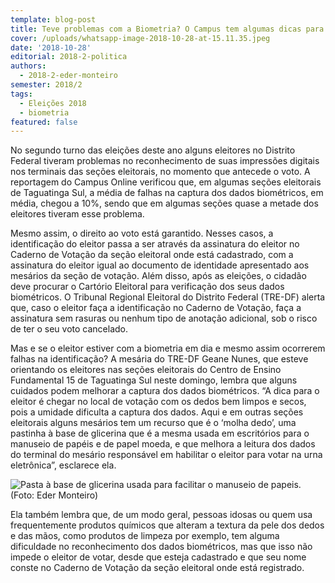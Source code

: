```yaml
---
template: blog-post
title: Teve problemas com a Biometria? O Campus tem algumas dicas para você
cover: /uploads/whatsapp-image-2018-10-28-at-15.11.35.jpeg
date: '2018-10-28'
editorial: 2018-2-politica
authors:
  - 2018-2-eder-monteiro
semester: 2018/2
tags:
  - Eleições 2018
  - biometria
featured: false
---
```

No segundo turno das eleições deste ano alguns eleitores no Distrito Federal tiveram problemas no reconhecimento de suas impressões digitais nos terminais das seções eleitorais, no momento que antecede o voto. A reportagem do Campus Online verificou que, em algumas seções eleitorais de Taguatinga Sul, a média de falhas na captura dos dados biométricos, em média, chegou a 10%, sendo que em algumas seções quase a metade dos eleitores tiveram esse problema.

Mesmo assim, o direito ao voto está garantido. Nesses casos, a identificação do eleitor passa a ser através da assinatura do eleitor no Caderno de Votação da seção eleitoral onde está cadastrado, com a assinatura do eleitor igual ao documento de identidade apresentado aos mesários da seção de votação. Além disso, após as eleições, o cidadão deve procurar o Cartório Eleitoral para verificação dos seus dados biométricos. O Tribunal Regional Eleitoral do Distrito Federal (TRE-DF) alerta que, caso o eleitor faça a identificação no Caderno de Votação, faça a assinatura sem rasuras ou nenhum tipo de anotação adicional, sob o risco de ter o seu voto cancelado.

Mas e se o eleitor estiver com a biometria em dia e mesmo assim ocorrerem falhas na identificação? A mesária do TRE-DF Geane Nunes, que esteve orientando os eleitores nas seções eleitorais do Centro de Ensino Fundamental 15 de Taguatinga Sul neste domingo, lembra que alguns cuidados podem melhorar a captura dos dados biométricos. “A dica para o eleitor é chegar no local de votação com os dedos bem limpos e secos, pois a umidade dificulta a captura dos dados. Aqui e em outras seções eleitorais alguns mesários tem um recurso que é o ‘molha dedo’, uma pastinha à base de glicerina que é a mesma usada em escritórios para o manuseio de papéis e de papel moeda, e que melhora a leitura dos dados do terminal do mesário responsável em habilitar o eleitor para votar na urna eletrônica”, esclarece ela.

![Pasta à base de glicerina usada para facilitar o manuseio de papeis. (Foto: Eder Monteiro)](/uploads/pasta.jpg)


Ela também lembra que, de um modo geral, pessoas idosas ou quem usa frequentemente produtos químicos que alteram a textura da pele dos dedos e das mãos, como produtos de limpeza por exemplo, tem alguma dificuldade no reconhecimento dos dados biométricos, mas que isso não impede o eleitor de votar, desde que esteja cadastrado e que seu nome conste no Caderno de Votação da seção eleitoral onde está registrado.
